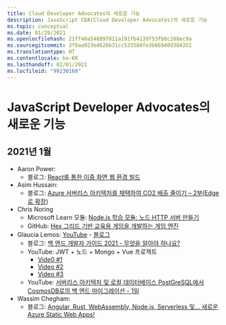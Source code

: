 ```yaml
---
title: Cloud Developer Advocates의 새로운 기능
description: JavaScript CDA(Cloud Developer Advocates)의 새로운 기능
ms.topic: conceptual
ms.date: 01/29/2021
ms.openlocfilehash: 21ff40a548897011a191fb4139f53fb0c288ec9a
ms.sourcegitcommit: 3f8aa923e4626b31cc533584fe3b66940d384351
ms.translationtype: HT
ms.contentlocale: ko-KR
ms.lasthandoff: 02/01/2021
ms.locfileid: "99230168"
---
```

# <a name="whats-new-with-javascript-developer-advocates"></a>JavaScript Developer Advocates의 새로운 기능

## <a name="2021-january"></a>2021년 1월

* Aaron Power: 
    * 블로그: [React를 통한 이중 화면 웹 환경 빌드](https://devblogs.microsoft.com/surface-duo/dual-screen-react-web/)
* Asim Hussain: 
    * 블로그: [Azure 서버리스 아키텍처를 채택하여 CO2 배출 줄이기 – 2부(Edge로 확장)](https://aka.ms/adopting-azure-serverless?WT.mc_id=green-12146-cxa)
* Chris Noring
    * Microsoft Learn 모듈: [Node.js 학습 모듈: 노드 HTTP 서버 만들기](/learn/modules/build-web-api-nodejs-express/)
    * GitHub: [Hex 그리드 기반 교육용 게임을 개발하는 게임 엔진](https://github.com/softchris/hex-game)
* Glaucia Lemos: [YouTube](https://www.youtube.com/channel/UC2Qzw5aqCBk_z0lWJnumWQQ) - [블로그](https://dev.to/glaucia86)
    * 블로그: [백 엔드 개발자 가이드 2021 - 무엇을 알아야 하나요?](https://dev.to/glaucia86/guia-para-pessoas-desenvolvedoras-back-end-2021-o-que-eu-preciso-saber-10c6)
    * YouTube: JWT + 노드 + Mongo + Vue 프로젝트
        * [Vide0 #1](https://youtu.be/JmUSx5wXU68)
        * [Video #2](https://youtu.be/Vr-UMoAv8pk)
        * [Video #3](https://youtu.be/6u4aM2eT-gg)
    * YouTube: [서버리스 아키텍처 및 로컬 데이터베이스 PostGreSQL에서 CosmosDB로의 백 엔드 마이그레이션 - 1일](https://youtu.be/nVbU9BlF5hs)
* Wassim Chegham:
    * 블로그: [Angular, Rust, WebAssembly, Node.js, Serverless 및... 새로운 Azure Static Web Apps!](https://dev.to/azure/angular-rust-webassembly-node-js-serverless-and-the-new-azure-static-web-apps-cnb)